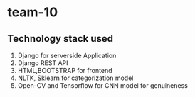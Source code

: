# team-10

## Technology stack used

1. Django for serverside Application
2. Django REST API
3. HTML,BOOTSTRAP for frontend
4. NLTK, Sklearn for categorization model
5. Open-CV and Tensorflow for CNN model for genuineness



